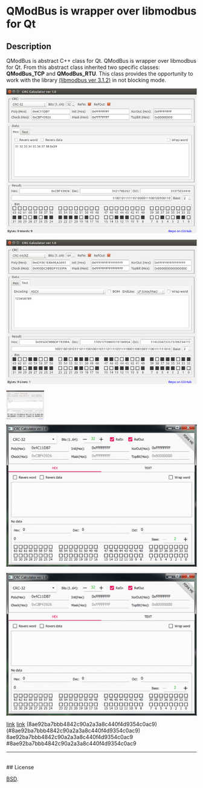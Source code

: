 # QModBus is wrapper over libmodbus for Qt


## Description
QModBus is abstract C++ class for Qt. QModBus is wrapper over libmodbus for Qt. 
From this abstract class inherited two specific classes: **QModBus_TCP** and **QModBus_RTU**. 
This class provides the opportunity to work with the library [(libmodbus ver 3.1.2)](http://www.libmodbus.org) in not blocking mode.


![Hex_tab](./screenshots/Hex_tab.png)

![Text_tab](./screenshots/Text_tab.png)

<img src="./screenshots/Text_tab.png" width="100" align="center"></img>


![Main](./screenshots/animation.gif)



<p align="center">
<img src="./screenshots/animation.gif" width="694" align="center"></img>
</p>


[link](8ae92ba7bbb4842c90a2a3a8c440f4d9354c0ac9)
[link](#8ae92ba7bbb4842c90a2a3a8c440f4d9354c0ac9)
(8ae92ba7bbb4842c90a2a3a8c440f4d9354c0ac9)
(#8ae92ba7bbb4842c90a2a3a8c440f4d9354c0ac9)
8ae92ba7bbb4842c90a2a3a8c440f4d9354c0ac9
#8ae92ba7bbb4842c90a2a3a8c440f4d9354c0ac9

***
<br/>
## License

[BSD](./LICENSE).
